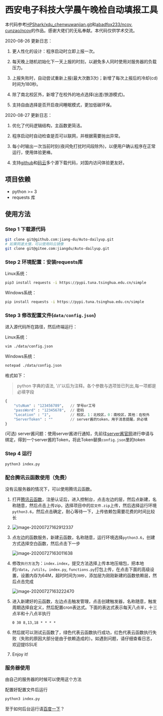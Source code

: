 # 西安电子科技大学晨午晚检自动填报工具

本代码参考[HPShark/xdu_chenwuwanjian.git](https://github.com/HPShark/xdu_chenwuwanjian)和[abadfox233/ncov](https://github.com/abadfox233/ncov), [cunzao/ncov](https://github.com/cunzao/ncov)的作品。感谢大佬们的无私奉献。本代码仅供学术交流。

2020-08-26 更新日志：

1. 更人性化的设计：程序启动时立即上报一次。

2. 每天晚上随机初始化下一天上报的时刻，以避免多人同时使用对服务器的负载压力。

3. 上报失败时，自动尝试重新上报(最大次数3次)；新增了每次上报后的冷却(cd)时间为180秒。

4. 除了南北校区外，新增了在校外的地点选择(出差/旅游模式)。

5. 支持自由选择是否开启夜间睡眠模式，更加低碳环保。

2020-08-27 更新日志：

1. 优化了代码逻辑结构，主函数更简洁。

2. 程序启动时自动检查是否可以联网，并根据需要抛出异常。

3. 每小时输出一次当前时刻(夜间免打扰时间段除外)，以便用户确认程序在正常运行，使用体验更棒。

4. 支持[github](https://github.com/jiang-du/Auto-dailyup)和[码云](https://gitee.com/jiangdu/Auto-dailyup)多个源下载代码，对国内访问体验更友好。

## 项目依赖

* python >= 3
* requests 库

## 使用方法

### Step 1 下载源代码

```bash
git clone git@github.com:jiang-du/Auto-dailyup.git
# 如果网速太慢，可以使用码云镜像
git clone git@gitee.com:jiangdu/Auto-dailyup.git
```

### Step 2 环境配置：安装requests库

Linux系统：

```bash
pip3 install requests -i https://pypi.tuna.tsinghua.edu.cn/simple
```

Windows系统：

```bash
pip install requests -i https://pypi.tuna.tsinghua.edu.cn/simple
```

### Step 3 修改配置文件(`data/config.json`)

进入源代码所在路径，然后终端运行：

Linux系统：

```bash
vim ./data/config.json
```

Windows系统：

```bash
notepad ./data/config.json
```

格式如下：

> python 字典的语法, '//'以后为注释。各个参数与选项皆已列出,每一项都是必填字段

```python
{
    "stuNum" : "123456789",   // 学号or工号
    "passWord" : "12345678",  // 密码
    "Location" : "1",         // 校区，1：北校区，0：南校区，其他：在校外
    "ServerToken" : ""        // server酱的token，用于消息提醒，非必填
}
```

(可选) server酱问题：使用server酱进行通知，先前往[server酱官网](http://sc.ftqq.com/)进行申请与绑定，得到一个server酱的Token，将此Token替换`config.json`里的token

### Step 4 运行

```bash
python3 index.py
```

### 配合腾讯云函数使用（免费）

没有云服务器的情况下，可以使用腾讯云函数。

1. 打开[腾讯云函数](https://console.cloud.tencent.com/scf/index?rid=1)，注册认证后，进入控制台，点击左边的层，然后点新建，名称随意，然后点击上传zip，选择项目中的`层文件.zip`上传，然后选择运行环境`python3.6`，然后点击确定，耐心等待一下，上传依赖包需要花费的时间比较长 

2. ![image-20200727162912337](./img/image-20200727162912337.png)

3. 点左边的函数服务，新建云函数，名称随意，运行环境选择`python3.6`，创建方式选择空白函数，然后点击下一步 

   ![image-20200727163011638](./img/image-20200727163011638.png)

4. 修改`执行方法`为：`index.index`，提交方法选择上传本地压缩包，把本地的`/data`，`/utils`，`index.py`, `functions.py`打包上传，在点击下面的高级设置，设置内存为64M，超时时间为`30秒`，添加层为刚刚新建的函数依赖层，然后点击完成

   ![image-20200727163222470](./img/image-20200727163222470.png)

5. 进入新建好的云函数，左边点击触发管理，点击创建触发器，名称随意，触发周期选择自定义，然后配置cron表达式。下面的表达式表示每天八点半，十三点半和十八点半执行

   ```
   0 30 8,13,18 * * * *
   ```

6. 然后就可以测试云函数了，绿色代表云函数执行成功，红色代表云函数执行失败（失败的原因大部分是由于依赖造成的）。如遇到问题，请仔细查看日志，欢迎提ISSUE

7. Enjoy it!

### 服务器使用

由自己的服务器的时候可以使用这个方法

配置好配置文件后运行

```bash
python3 index.py
```

至于如何后台运行请[百度一下](http://www.baidu.com/)？

